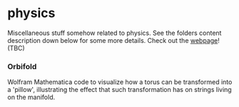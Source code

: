 # physics
Miscellaneous stuff somehow related to physics. See the folders content description down below for some more details.
Check out the [webpage](https://amanitta.github.io/physics)! (TBC)
### Orbifold
Wolfram Mathematica code to visualize how a torus can be transformed into a 'pillow', illustrating the effect that such transformation has on strings living on the manifold.</br>
